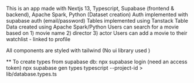 This is an app made with Nextjs 13, Typescript, Supabase (frontend & backend), Apache Spark, Python (Dataset creation)
Auth implemented with supabase auth (email/password)
Tables implemented using Tanstack Table
Data created using Apache Spark/Python
Users can search for a movie based on 1) movie name 2) director 3) actor
Users can add a movie to their watchlist - linked to profile

All components are styled with tailwind (No ui library used )


** To create types from supabase db:
    npx supabase login (need an access token)
    npx supabase gen types typescript --project-id <My Reference ID> > lib/database.types.ts